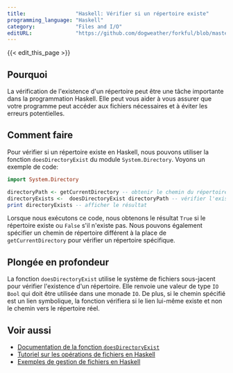 ```yaml
---
title:                "Haskell: Vérifier si un répertoire existe"
programming_language: "Haskell"
category:             "Files and I/O"
editURL:              "https://github.com/dogweather/forkful/blob/master/content/fr/haskell/checking-if-a-directory-exists.md"
---
```


{{< edit_this_page >}}

## Pourquoi

La vérification de l'existence d'un répertoire peut être une tâche importante dans la programmation Haskell. Elle peut vous aider à vous assurer que votre programme peut accéder aux fichiers nécessaires et à éviter les erreurs potentielles.

## Comment faire

Pour vérifier si un répertoire existe en Haskell, nous pouvons utiliser la fonction `doesDirectoryExist` du module `System.Directory`. Voyons un exemple de code:

```Haskell
import System.Directory

directoryPath <- getCurrentDirectory -- obtenir le chemin du répertoire actuel
directoryExists <-  doesDirectoryExist directoryPath -- vérifier l'existence du répertoire
print directoryExists -- afficher le résultat
```

Lorsque nous exécutons ce code, nous obtenons le résultat `True` si le répertoire existe ou `False` s'il n'existe pas. Nous pouvons également spécifier un chemin de répertoire différent à la place de `getCurrentDirectory` pour vérifier un répertoire spécifique.

## Plongée en profondeur

La fonction `doesDirectoryExist` utilise le système de fichiers sous-jacent pour vérifier l'existence d'un répertoire. Elle renvoie une valeur de type `IO Bool` qui doit être utilisée dans une monade `IO`. De plus, si le chemin spécifié est un lien symbolique, la fonction vérifiera si le lien lui-même existe et non le chemin vers le répertoire réel.

## Voir aussi

- [Documentation de la fonction `doesDirectoryExist`](https://hackage.haskell.org/package/directory-1.3.6.1/docs/System-Directory.html#v:doesDirectoryExist)
- [Tutoriel sur les opérations de fichiers en Haskell](https://wiki.haskell.org/Introduction_to_IO)
- [Exemples de gestion de fichiers en Haskell](https://gist.github.com/annacrombie/06a07f0fff3b470cb564)